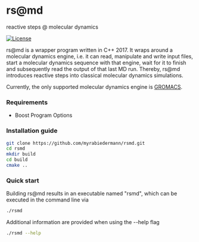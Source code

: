 # rs@md
reactive steps @ molecular dynamics

[![License](https://img.shields.io/badge/License-Apache%202.0-blue.svg)](https://opensource.org/licenses/Apache-2.0)

rs@md is a wrapper program written in C++ 2017. It wraps around a molecular dynamics engine, i.e. it can read, manipulate and write input files, start a molecular dynamics sequence with that engine, wait for it to finish and subsequently read the output of that last MD run. Thereby, rs@md introduces reactive steps into classical molecular dynamics simulations.

Currently, the only supported molecular dynamics engine is [GROMACS](https://gitlab.com/gromacs/gromacs).

### Requirements
- Boost Program Options

### Installation guide
```bash
git clone https://github.com/myrabiedermann/rsmd.git
cd rsmd
mkdir build
cd build
cmake ..
```

### Quick start
Building rs@md results in an executable named "rsmd", which can be executed in the command line via 
```bash
./rsmd
```
Additional information are provided when using the --help flag
```bash
./rsmd --help
```



